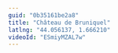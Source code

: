 ```yaml
---
guid: "0b35161be2a8"
title: "Château de Bruniquel"
latlng: "44.056137, 1.666210"
videoId: "ESmiyMZAL7w" 
---
```

